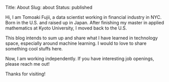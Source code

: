 Title: About
Slug: about
Status: published


Hi, I am Tomoaki Fujii, a data scientist working in financial industry in NYC.
Born in the U.S. and raised up in Japan. After finishing my master in applied mathematics at Kyoto University, I moved back to the U.S.


This blog intends to sum up and share what I have learned in technology space, especially around machine learning.
I would to love to share  something cool stuffs here.


Now, I am working independently. If you have interesting job openings, please reach me out!

Thanks for visiting!
